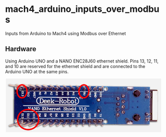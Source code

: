 # mach4_arduino_inputs_over_modbus
Inputs from Arduino to Mach4 using Modbus over Ethernet

## Hardware

Using Arduino UNO and a NANO ENC28J60 ethernet shield. Pins 13, 12, 11, and 10 are reserved for the ethernet shield and are connected to the Arduino UNO at the same pins. 

<p align="center">
  <img src="/img/nano_ethernet.jpg" width="500"/>
</p>

